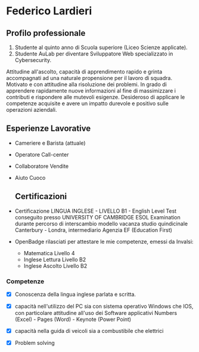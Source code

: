 # Federico Lardieri

## Profilo professionale
1. Studente al quinto anno di Scuola superiore (Liceo Scienze applicate).
2. Studente AuLab per diventare Sviluppatore Web specializzato in Cybersecurity.

Attitudine all'ascolto, capacità di apprendimento rapido e
grinta accompagnati ad una naturale propensione per il
lavoro di squadra.
Motivato e con attitudine alla risoluzione dei problemi. In
grado di apprendere rapidamente nuove informazioni al
fine di massimizzare i contributi e rispondere alle mutevoli
esigenze.
Desideroso di applicare le competenze acquisite e avere un
impatto durevole e positivo sulle operazioni aziendali.

## Esperienze Lavorative
- Cameriere e Barista (attuale)
- Operatore Call-center
- Collaboratore Vendite
- Aiuto Cuoco

  ## Certificazioni
- Certificazione LINGUA INGLESE - LIVELLO B1 - English
Level Test conseguito presso UNIVERSITY OF
CAMBRIDGE ESOL Examination durante percorso di
interscambio modello vacanza studio quindicinale
Canterbury - Londra, intermediario Agenzia EF
(Education First)

- OpenBadge rilasciati per attestare le mie competenze,
emessi da Invalsi:

  - Matematica Livello 4
  - Inglese Lettura Livello B2
  - Inglese Ascolto Livello B2
 
### Competenze
- [x] Conoscenza della lingua inglese
parlata e scritta.
- [x] capacità nell'utilizzo del PC sia
con sistema operativo Windows che
IOS, con particolare attitudine all'uso
dei Software applicativi Numbers
(Excel) - Pages (Word) - Keynote (Power Point)
- [x] capacità nella guida di veicoli sia
a combustibile che elettrici
- [x] Problem solving
      



